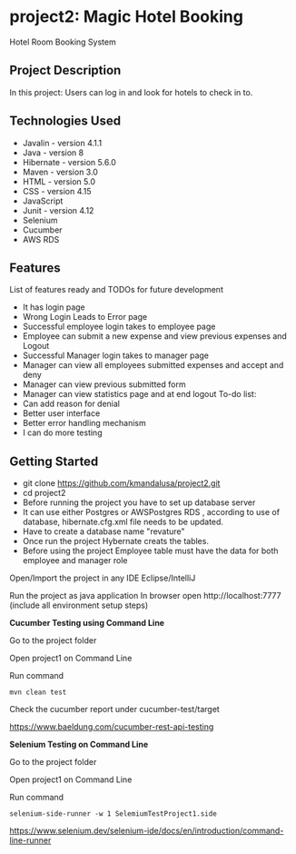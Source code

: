 # project2: Magic Hotel Booking
Hotel Room Booking System


## Project Description

In this project:
Users can log in and look for hotels to check in to.

## Technologies Used

* Javalin - version 4.1.1
* Java - version 8
* Hibernate - version 5.6.0
* Maven - version 3.0
* HTML - version 5.0
* CSS - version 4.15
* JavaScript 
* Junit - version 4.12 
* Selenium  
* Cucumber  
* AWS RDS

## Features

List of features ready and TODOs for future development
* It has login page
* Wrong Login Leads to Error page
* Successful employee login takes to employee page 
* Employee can submit a new expense and view previous expenses and Logout
* Successful Manager login takes to manager page 
* Manager can view all employees submitted expenses and accept and deny
* Manager can view previous submitted form
* Manager can view statistics page and at end logout
To-do list:
* Can add reason for denial
* Better user interface
* Better error handling mechanism
* I can do more testing

## Getting Started


   
* git clone https://github.com/kmandalusa/project2.git
* cd project2
* Before running the project you have to set up database server
* It can use either Postgres or AWSPostgres RDS , according to use of database, hibernate.cfg.xml file needs to  be updated.
* Have to create a database name "revature"
* Once run the project Hybernate creats the tables.
* Before using the project Employee table must have the data for both employee and manager role


Open/Import the project in any IDE Eclipse/IntelliJ

Run the project as java application
In browser open http://localhost:7777
(include all environment setup steps)




**Cucumber Testing using Command Line**

Go to the project folder

Open project1 on Command Line

Run command

```
mvn clean test
```

Check the cucumber report under cucumber-test/target

https://www.baeldung.com/cucumber-rest-api-testing


**Selenium Testing on Command Line**

Go to the project folder

Open project1 on Command Line

Run command

```
selenium-side-runner -w 1 SelemiumTestProject1.side
```

https://www.selenium.dev/selenium-ide/docs/en/introduction/command-line-runner
